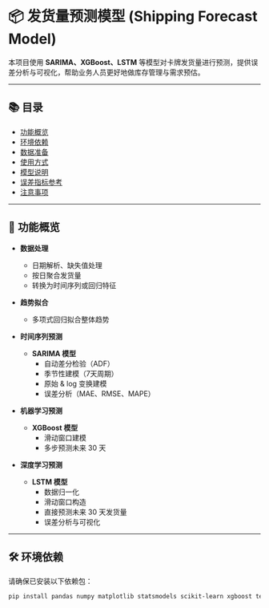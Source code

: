 # 📦 发货量预测模型 (Shipping Forecast Model)

本项目使用 **SARIMA、XGBoost、LSTM** 等模型对卡牌发货量进行预测，提供误差分析与可视化，帮助业务人员更好地做库存管理与需求预估。

---

## 📚 目录

- [功能概览](#-功能概览)
- [环境依赖](#️-环境依赖)
- [数据准备](#-数据准备)
- [使用方式](#-使用方式)
- [模型说明](#-模型说明)
- [误差指标参考](#-误差指标参考)
- [注意事项](#-注意事项)

---

## 🚀 功能概览

- **数据处理**
  - 日期解析、缺失值处理
  - 按日聚合发货量
  - 转换为时间序列或回归特征  

- **趋势拟合**
  - 多项式回归拟合整体趋势  

- **时间序列预测**
  - **SARIMA 模型**
    - 自动差分检验（ADF）
    - 季节性建模（7天周期）
    - 原始 & log 变换建模
    - 误差分析（MAE、RMSE、MAPE）  

- **机器学习预测**
  - **XGBoost 模型**
    - 滑动窗口建模
    - 多步预测未来 30 天  

- **深度学习预测**
  - **LSTM 模型**
    - 数据归一化
    - 滑动窗口构造
    - 直接预测未来 30 天发货量
    - 误差分析与可视化  

---

## 🛠️ 环境依赖

请确保已安装以下依赖包：

```bash
pip install pandas numpy matplotlib statsmodels scikit-learn xgboost tensorflow
